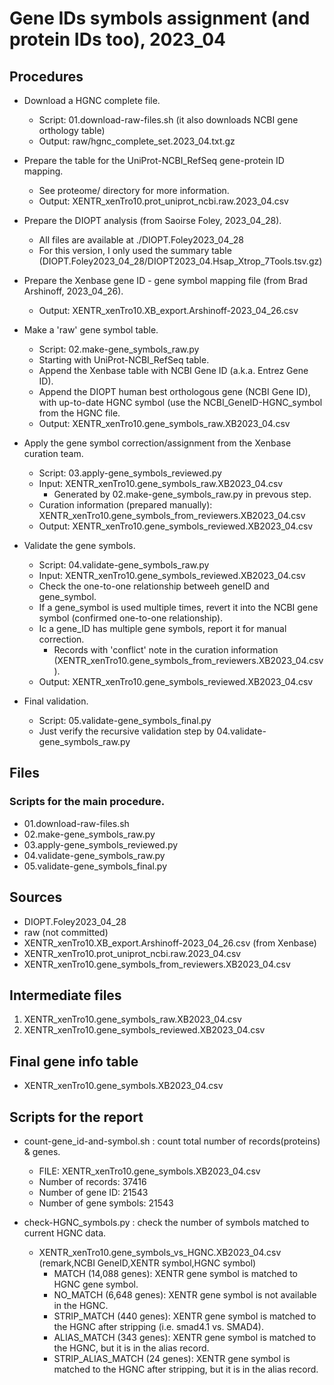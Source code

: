 # Gene IDs symbols assignment (and protein IDs too), 2023_04

## Procedures

* Download a HGNC complete file.
  * Script: 01.download-raw-files.sh (it also downloads NCBI gene orthology table)
  * Output: raw/hgnc_complete_set.2023_04.txt.gz

* Prepare the table for the UniProt-NCBI_RefSeq gene-protein ID mapping.
  * See proteome/ directory for more information. 
  * Output: XENTR_xenTro10.prot_uniprot_ncbi.raw.2023_04.csv

* Prepare the DIOPT analysis (from Saoirse Foley, 2023_04_28).
  * All files are available at ./DIOPT.Foley2023_04_28
  * For this version, I only used the summary table (DIOPT.Foley2023_04_28/DIOPT2023_04.Hsap_Xtrop_7Tools.tsv.gz)

* Prepare the Xenbase gene ID - gene symbol mapping file (from Brad Arshinoff, 2023_04_26). 
  * Output: XENTR_xenTro10.XB_export.Arshinoff-2023_04_26.csv

* Make a 'raw' gene symbol table. 
  * Script: 02.make-gene_symbols_raw.py
  * Starting with UniProt-NCBI_RefSeq table. 
  * Append the Xenbase table with NCBI Gene ID (a.k.a. Entrez Gene ID). 
  * Append the DIOPT human best orthologous gene (NCBI Gene ID), with up-to-date HGNC symbol (use the NCBI_GeneID-HGNC_symbol from the HGNC file. 
  * Output: XENTR_xenTro10.gene_symbols_raw.XB2023_04.csv

* Apply the gene symbol correction/assignment from the Xenbase curation team.
  * Script: 03.apply-gene_symbols_reviewed.py
  * Input: XENTR_xenTro10.gene_symbols_raw.XB2023_04.csv
    * Generated by 02.make-gene_symbols_raw.py in prevous step. 
  * Curation information (prepared manually): XENTR_xenTro10.gene_symbols_from_reviewers.XB2023_04.csv
  * Output: XENTR_xenTro10.gene_symbols_reviewed.XB2023_04.csv

* Validate the gene symbols.
  * Script: 04.validate-gene_symbols_raw.py
  * Input: XENTR_xenTro10.gene_symbols_reviewed.XB2023_04.csv
  * Check the one-to-one relationship betweeh geneID and gene_symbol. 
  * If a gene_symbol is used multiple times, revert it into the NCBI gene symbol (confirmed one-to-one relationship). 
  * Ic a gene_ID has multiple gene symbols, report it for manual correction.
    * Records with 'conflict' note in the curation information (XENTR_xenTro10.gene_symbols_from_reviewers.XB2023_04.csv).
  * Output: XENTR_xenTro10.gene_symbols_reviewed.XB2023_04.csv

* Final validation.
  * Script: 05.validate-gene_symbols_final.py
  * Just verify the recursive validation step by 04.validate-gene_symbols_raw.py

## Files
### Scripts for the main procedure.
* 01.download-raw-files.sh
* 02.make-gene_symbols_raw.py
* 03.apply-gene_symbols_reviewed.py
* 04.validate-gene_symbols_raw.py
* 05.validate-gene_symbols_final.py

## Sources
* DIOPT.Foley2023_04_28
* raw (not committed)
* XENTR_xenTro10.XB_export.Arshinoff-2023_04_26.csv (from Xenbase)
* XENTR_xenTro10.prot_uniprot_ncbi.raw.2023_04.csv
* XENTR_xenTro10.gene_symbols_from_reviewers.XB2023_04.csv

## Intermediate files
1. XENTR_xenTro10.gene_symbols_raw.XB2023_04.csv
2. XENTR_xenTro10.gene_symbols_reviewed.XB2023_04.csv

## Final gene info table
* XENTR_xenTro10.gene_symbols.XB2023_04.csv


## Scripts for the report
* count-gene_id-and-symbol.sh : count total number of records(proteins) & genes. 
  * FILE: XENTR_xenTro10.gene_symbols.XB2023_04.csv
  * Number of records:  37416
  * Number of gene ID:  21543
  * Number of gene symbols:  21543

* check-HGNC_symbols.py : check the number of symbols matched to current HGNC data.
  * XENTR_xenTro10.gene_symbols_vs_HGNC.XB2023_04.csv (remark,NCBI GeneID,XENTR symbol,HGNC symbol)
    * MATCH (14,088 genes): XENTR gene symbol is matched to HGNC gene symbol.
    * NO_MATCH (6,648 genes): XENTR gene symbol is not available in the HGNC. 
    * STRIP_MATCH (440 genes): XENTR gene symbol is matched to the HGNC after stripping (i.e. smad4.1 vs. SMAD4).
    * ALIAS_MATCH (343 genes): XENTR gene symbol is matched to the HGNC, but it is in the alias record. 
    * STRIP_ALIAS_MATCH (24 genes): XENTR gene symbol is matched to the HGNC after stripping, but it is in the alias record. 


